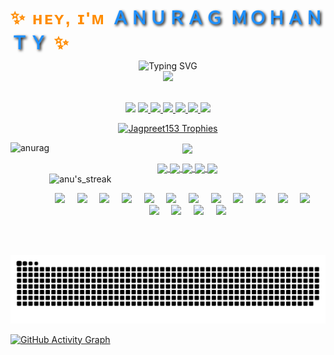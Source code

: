 
<h1 style="text-align: center; font-family: 'Arial Black', sans-serif; letter-spacing: 2px; color: #FF8C00; display: inline;">
  ✨ ʜᴇʏ, ɪ'ᴍ <span style="color: #1E90FF; text-shadow: 2px 2px 4px #000;" >ＡＮＵＲＡＧ ＭＯＨＡＮＴＹ</span> ✨
</h1>


<div style="text-align: center; margin-top: 10px;">
  <img alt="Typing SVG" src="https://readme-typing-svg.herokuapp.com?lines=Tech+Enthusiast+🚀;Building+Creative+Solutions+🛠️;ML+and+Android+Developer+🤖;&center=true&color=FFD700&width=500"/>
</div>

<div align="center">
  <img src="https://profile-counter.glitch.me/anurag-2004/count.svg?"  />
</div>
</br>
<div>
  <p align="middle">
    <a style="text-decoration:none" href="https://www.linkedin.com/in/anurag-mohanty-87346520a">
      <img src="https://img.shields.io/badge/LinkedIn-FF9933?style=for-the-badge&logo=linkedin&logoColor=white">
    </a>
    <a href="https://discord.com/users/">
      <img src="https://img.shields.io/badge/Discord-FF9933?style=for-the-badge&logo=discord&logoColor=white">
    </a>
    <a href="https://www.instagram.com/infinite_9soul/">
      <img src="https://img.shields.io/badge/Instagram-FFFFFF?style=for-the-badge&logo=instagram&logoColor=black">
    </a>
    <a href="https://leetcode.com/mohantyanurag/">
      <img src="https://img.shields.io/badge/LeetCode-000080?style=for-the-badge&logo=leetCode&logoColor=white">
    </a>
    <a href="https://codeforces.com/profile/mohantyanurag2004">
      <img src="https://img.shields.io/badge/CodeForces-FFFFFF?style=for-the-badge&logo=codeforces&logoColor=black">
    </a>
    <a href="https://www.codechef.com/users/mohantyanurag2">
      <img src="https://img.shields.io/badge/CodeChef-00A300?style=for-the-badge&logo=codechef&logoColor=white">
    </a>
    <a href="mailto:mohantyanurag2004@gmail.com?subject=Hello%20Anurag,%20From%20Github">
      <img src="https://img.shields.io/badge/Gmail-00A300?style=for-the-badge&logo=gmail&logoColor=white">
    </a>
  </p>
</div>

<p align="middle"> 
  <a href="https://github.com/ryo-ma/github-profile-trophy">
    <img src="https://github-profile-trophy.vercel.app/?username=anurag-2004&theme=flat&no-frame=true&margin-w=15&row=1&column=6&title=Followers,Stars,Commits,Repositories,Issues,PullRequest&title_color=FF9933,FFFFFF,FFFFFF,008000,008000,FFFFFF&icon_color=FFFFFF" alt="Jagpreet153 Trophies" />
  </a> 
</p>


<p align="center">
<a href="https://github.com/anurag-2004/github-readme-stats">
  <img align="center" height="180" src="https://github-readme-stats.vercel.app/api?username=anurag-2004&show_icons=true&include_all_commits=true&count_private=true&rank_icon=github&theme=dark&bg_color=0,FF9933,FFFFFF,138808&text_color=000080&icon_color=000080&title_color=000080&locale=en">
</a>
<a href="https://github.com/anurag-2004/anurag-2004">
  <img align="left" height="180em" src="https://github-readme-stats.vercel.app/api/top-langs/?username=anurag-2004&layout=compact&theme=dark&bg_color=0,FF9933,FFFFFF,138808&text_color=000080&icon_color=000080&title_color=000080&locale=en" alt="anurag" />
</a>
</p>

<div align="center">
  <a href="https://github.com/anurag-2004">
    <img align="center" src="http://github-profile-summary-cards.vercel.app/api/cards/stats?username=anurag-2004&theme=default&bg_color=0,FF9933,FFFFFF,138808&text_color=000080&line=000080&area=true" height="180em" />
    <img align="center" src="http://github-profile-summary-cards.vercel.app/api/cards/most-commit-language?username=anurag-2004&theme=default&bg_color=0,FF9933,FFFFFF,138808&text_color=000080&line=000080&area=true" height="180em" />
    <img align="center" src="http://github-profile-summary-cards.vercel.app/api/cards/repos-per-language?username=anurag-2004&theme=default&bg_color=0,FF9933,FFFFFF,138808&text_color=000080&line=000080&area=true" height="180em" />
    <img align="center" src="http://github-profile-summary-cards.vercel.app/api/cards/productive-time?username=anurag-2004&theme=default&bg_color=0,FF9933,FFFFFF,138808&text_color=000080&line=000080&area=true" height="180em" />
    <img align="center" src="http://github-profile-summary-cards.vercel.app/api/cards/profile-details?username=anurag-2004&theme=default&bg_color=0,FF9933,FFFFFF,138808&text_color=000080&line=000080&area=true" height="180em" />
  </a>
</div>


<img src="https://streak-stats.demolab.com?user=anurag-2004&theme=dark&ring=f7e901&fire=f7e901&currStreakLabel=f7e901" alt="anu's_streak" />

<p align="center">
  <img src="https://img.shields.io/badge/-C-FF9933?style=for-the-badge&logo=c&logoColor=white" />&nbsp;&nbsp;&nbsp;&nbsp;
  <img src="https://img.shields.io/badge/-C++-FF9933?style=for-the-badge&logo=cplusplus&logoColor=white" />&nbsp;&nbsp;&nbsp;&nbsp;
  <img src="https://img.shields.io/badge/-Python-FF9933?style=for-the-badge&logo=python&logoColor=white" />&nbsp;&nbsp;&nbsp;&nbsp;
  <img src="https://img.shields.io/badge/-JavaScript-FF9933?style=for-the-badge&logo=cplusplus&logoColor=white" />&nbsp;&nbsp;&nbsp;&nbsp;
  <img src="https://img.shields.io/badge/-React-FF9933?style=for-the-badge&logo=cplusplus&logoColor=white" />&nbsp;&nbsp;&nbsp;&nbsp;
  <img src="https://img.shields.io/badge/-Flutter-FF9933?style=for-the-badge&logo=cplusplus&logoColor=white" />&nbsp;&nbsp;&nbsp;&nbsp;
  <img src="https://img.shields.io/badge/-TensorFlow-FF9933?style=for-the-badge&logo=cplusplus&logoColor=white" />&nbsp;&nbsp;&nbsp;&nbsp;
  <img src="https://img.shields.io/badge/-Dart-FFFFFF?style=for-the-badge&logo=dart&logoColor=black" />&nbsp;&nbsp;&nbsp;&nbsp;
  <img src="https://img.shields.io/badge/-MySQL-FFFFFF?style=for-the-badge&logo=mysql&logoColor=black" />&nbsp;&nbsp;&nbsp;&nbsp;
  <img src="https://img.shields.io/badge/-Appwrite-FFFFFF?style=for-the-badge&logo=appwrite&logoColor=black" />&nbsp;&nbsp;&nbsp;&nbsp;
  <img src="https://img.shields.io/badge/-Node.js-FFFFFF?style=for-the-badge&logo=node.js&logoColor=black" />&nbsp;&nbsp;&nbsp;&nbsp;
  <img src="https://img.shields.io/badge/-Git-FFFFFF?style=for-the-badge&logo=dart&logoColor=black" />&nbsp;&nbsp;&nbsp;&nbsp;
  <img src="https://img.shields.io/badge/-Github-FFFFFF?style=for-the-badge&logo=dart&logoColor=black" />&nbsp;&nbsp;&nbsp;&nbsp;
  <img src="https://img.shields.io/badge/-HTML5-FFFFFF?style=for-the-badge&logo=dart&logoColor=black" />&nbsp;&nbsp;&nbsp;&nbsp;
  <img src="https://img.shields.io/badge/-NumPy-008000?style=for-the-badge&logo=numpy&logoColor=white" />&nbsp;&nbsp;&nbsp;&nbsp;
  <img src="https://img.shields.io/badge/-Pandas-008000?style=for-the-badge&logo=pandas&logoColor=white" />
</p>

<p align="center">
  
![Snake animation](https://raw.githubusercontent.com/Platane/snk/output/github-contribution-grid-snake.svg)
</p>

[![GitHub Activity Graph](https://github-readme-activity-graph.vercel.app/graph?username=ANURAG-2004&theme=light)](https://github.com/anurag-2004)
